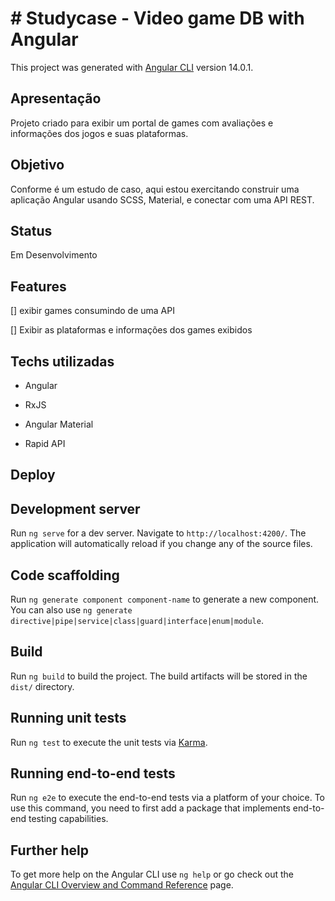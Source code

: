 # # Studycase - Video game DB with Angular

This project was generated with [Angular CLI](https://github.com/angular/angular-cli) version 14.0.1.

## Apresentação

Projeto criado para exibir um portal de games com avaliações e informações dos jogos e suas plataformas.

## Objetivo

Conforme é um estudo de caso, aqui estou exercitando construir uma aplicação Angular usando SCSS, Material, e conectar com uma API REST.

## Status

Em Desenvolvimento

## Features

[] exibir games consumindo de uma API

[] Exibir as plataformas e informações dos games exibidos

## Techs utilizadas

- Angular

- RxJS

- Angular Material

- Rapid API

## Deploy

## Development server

Run `ng serve` for a dev server. Navigate to `http://localhost:4200/`. The application will automatically reload if you change any of the source files.

## Code scaffolding

Run `ng generate component component-name` to generate a new component. You can also use `ng generate directive|pipe|service|class|guard|interface|enum|module`.

## Build

Run `ng build` to build the project. The build artifacts will be stored in the `dist/` directory.

## Running unit tests

Run `ng test` to execute the unit tests via [Karma](https://karma-runner.github.io).

## Running end-to-end tests

Run `ng e2e` to execute the end-to-end tests via a platform of your choice. To use this command, you need to first add a package that implements end-to-end testing capabilities.

## Further help

To get more help on the Angular CLI use `ng help` or go check out the [Angular CLI Overview and Command Reference](https://angular.io/cli) page.
